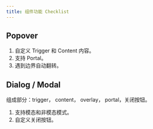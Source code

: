 ```yaml
---
title: 组件功能 Checklist
---
```

## Popover
1. 自定义 Trigger 和 Content 内容。
2. 支持 Portal。
3. 遇到边界自动翻转。

## Dialog / Modal
组成部分：trigger， content， overlay， portal，关闭按钮。

1. 支持模态和非模态模式。
2. 自定义关闭按钮。